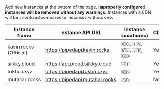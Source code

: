 Add new instances at the bottom of the page. **Improperly configured instances will be removed without any warnings.** Instances with a CDN will be prioritized compared to instances without one.

Instance Name | Instance API URL | Instance Location(s) | CDN | Registered Users
--- | --- | --- | --- | ---
kavin.rocks (Official) | https://pipedapi.kavin.rocks | 🇺🇸, 🇮🇳, 🇳🇱, 🇯🇵, 🇬🇧 | Yes | ![](https://pipedapi.kavin.rocks/registered/badge)
silkky.cloud | https://api.piped.silkky.cloud | 🇫🇮 | Yes | ![](https://api.piped.silkky.cloud/registered/badge)
tokhmi.xyz | https://pipedapi.tokhmi.xyz| 🇺🇸 | Yes | ![](https://pipedapi.tokhmi.xyz/registered/badge)
mutahar.rocks | https://pipedapi.mutahar.rocks | 🇫🇷 | No | ![](https://pipedapi.mutahar.rocks/registered/badge)
